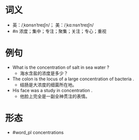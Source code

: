 # 词义
- 英：/ˌkɒnsnˈtreɪʃn/； 美：/ˌkɑːnsnˈtreɪʃn/
- #n 浓度；集中；专注；聚集；关注；专心；重视
# 例句
- What is the concentration of salt in sea water ?
	- 海水含盐的浓度是多少？
- The colon is the locus of a large concentration of bacteria .
	- 结肠是大浓度的细菌所在地。
- His face was a study in concentration .
	- 他脸上完全是一副全神贯注的表情。
# 形态
- #word_pl concentrations
